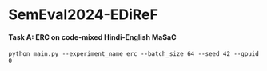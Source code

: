 # SemEval2024-EDiReF

#### Task A: ERC on code-mixed Hindi-English MaSaC
```
python main.py --experiment_name erc --batch_size 64 --seed 42 --gpuid 0
```